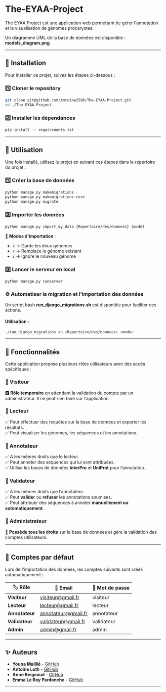 # The-EYAA-Project  

The EYAA Project est une application web permettant de gérer l'annotation et la visualisation de génomes procaryotes.  

Un diagramme UML de la base de données est disponible : **models_diagram.png**.

---

## 🚀 Installation  

Pour installer ce projet, suivez les étapes ci-dessous :  

### 1️⃣ Cloner le repository  

```bash
git clone git@github.com:Antoine2596/The-EYAA-Project.git
cd ./The-EYAA-Project
```

### 2️⃣ Installer les dépendances  

```bash
pip install -r requirements.txt
```

---

## 🔧 Utilisation  

Une fois installé, utilisez le projet en suivant ces étapes dans le répertoire du projet :  

### 1️⃣ Créer la base de données  

```bash
python manage.py makemigrations
python manage.py makemigrations core
python manage.py migrate
```

### 2️⃣ Importer les données  

```bash
python manage.py import_my_data {Repertoire/des/donnees} {mode}
```

📌 **Modes d'importation** :  
- `k` → Garde les deux génomes
- `r` → Remplace le génome existant
- `i` → Ignore le nouveau génome

### 3️⃣ Lancer le serveur en local  

```bash
python manage.py runserver
```

### ⚙️ Automatiser la migration et l'importation des données

Un script bash **run_django_migrations.sh** est disponible pour faciliter ces actions. 

#### Utilisation :
```bash
./run_django_migrations.sh <Repertoire/des/donnees> <mode>
```


---

## 🎯 Fonctionnalités  

Cette application propose plusieurs rôles utilisateurs avec des accès spécifiques :  

### 🔹 Visiteur  
🅿️ **Rôle temporaire** en attendant la validation du compte par un administrateur. Il ne peut rien faire sur l'application.  

### 🔹 Lecteur  
✅ Peut effectuer des requêtes sur la base de données et exporter les résultats.  
✅ Peut visualiser les génomes, les séquences et les annotations.  

### 🔹 Annotateur  
✅ A les mêmes droits que le lecteur.  
✅ Peut annoter des séquences qui lui sont attribuées.  
✅ Utilise les bases de données **InterPro** et **UniProt** pour l’annotation.  

### 🔹 Validateur  
✅ A les mêmes droits que l’annotateur.  
✅ Peut **valider** ou **refuser** les annotations soumises.  
✅ Peut attribuer des séquences à annoter **manuellement ou automatiquement**.  

### 🔹 Administrateur  
🔧 **Possède tous les droits** sur la base de données et gère la validation des comptes utilisateurs.  

---

## 🔑 Comptes par défaut  

Lors de l'importation des données, les comptes suivants sont créés automatiquement :  

| 🏷️ Rôle         | 📧 Email                | 🔐 Mot de passe  |
|----------------|------------------------|----------------|
| **Visiteur**   | visiteur@gmail.fr      | visiteur       |
| **Lecteur**    | lecteur@gmail.fr       | lecteur        |
| **Annotateur** | annotateur@gmail.fr    | annotateur     |
| **Validateur** | validateur@gmail.fr    | validateur     |
| **Admin**      | admin@gmail.fr         | admin          |

---

## ✨ Auteurs  

- **Youna Maillié** - [GitHub](https://github.com/YounaMKr)  
- **Antoine Loth** - [GitHub](https://github.com/Antoine2596)  
- **Anne Beigeaud** - [GitHub](https://github.com/abgd29)  
- **Emma Le Roy Pardonche**  - [GitHub](https://github.com/emmaleroyp)  

---



